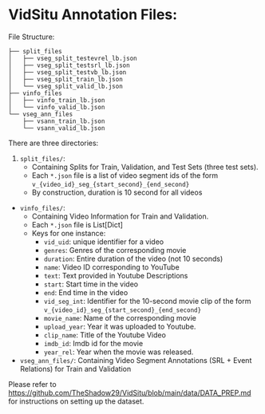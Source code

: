 # VidSitu Annotation Files:

File Structure:
```
├── split_files
│   ├── vseg_split_testevrel_lb.json
│   ├── vseg_split_testsrl_lb.json
│   ├── vseg_split_testvb_lb.json
│   ├── vseg_split_train_lb.json
│   └── vseg_split_valid_lb.json
├── vinfo_files
│   ├── vinfo_train_lb.json
│   └── vinfo_valid_lb.json
└── vseg_ann_files
    ├── vsann_train_lb.json
    └── vsann_valid_lb.json
```


There are three directories:

1. `split_files/`:
    + Containing Splits for Train, Validation, and Test Sets (three test sets).
    + Each `*.json` file is a list of video segment ids of the form `v_{video_id}_seg_{start_second}_{end_second}`
    + By construction, duration is 10 second for all videos
+ `vinfo_files/`:
    + Containing Video Information for Train and Validation.
    + Each `*.json` file is List[Dict]
    + Keys for one instance:
        - `vid_uid`: unique identifier for a video
        - `genres`: Genres of the corresponding movie
        - `duration`: Entire duration of the video (not 10 seconds)
        - `name`: Video ID corresponding to YouTube
        - `text`: Text provided in Youtube Descriptions
        - `start`: Start time in the video
        - `end`: End time in the video
        - `vid_seg_int`: Identifier for the 10-second movie clip of the form `v_{video_id}_seg_{start_second}_{end_second}`
        - `movie_name`: Name of the corresponding movie
        - `upload_year`: Year it was uploaded to Youtube.
        - `clip_name`: Title of the Youtube Video
        - `imdb_id`: Imdb id for the movie
        - `year_rel`: Year when the movie was released.
+ `vseg_ann_files/`: Containing Video Segment Annotations (SRL + Event Relations) for Train and Validation

Please refer to https://github.com/TheShadow29/VidSitu/blob/main/data/DATA_PREP.md for instructions on setting up the dataset.

